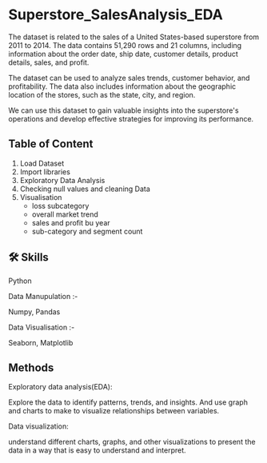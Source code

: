 
# Superstore_SalesAnalysis_EDA
The dataset is related to the sales of a United States-based superstore from 2011 to 2014. The data contains 51,290 rows and 21 columns, including information about the order date, ship date, customer details, product details, sales, and profit.

The dataset can be used to analyze sales trends, customer behavior, and profitability. The data also includes information about the geographic location of the stores, such as the state, city, and region.

We can use this dataset to gain valuable insights into the superstore's operations and develop effective strategies for improving its performance.

## Table of Content
1. Load Dataset
2. Import libraries
3. Exploratory Data Analysis
4. Checking null values and cleaning Data
5. Visualisation 
     - loss subcategory
     - overall market trend
     - sales and profit bu year
     - sub-category and segment count
## 🛠 Skills
Python

Data Manupulation :-

   Numpy, Pandas

Data Visualisation :-

  Seaborn, Matplotlib 


## Methods
Exploratory data analysis(EDA):

Explore the data to identify patterns, trends, and insights. And use graph and charts to make  to visualize relationships between variables.

Data visualization: 

understand different charts, graphs, and other visualizations to present the data in a way that is easy to understand and interpret.
